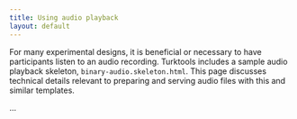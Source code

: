 ```yaml
---
title: Using audio playback
layout: default
---
```


For many experimental designs, it is beneficial or necessary to have participants listen to an audio recording. Turktools includes a sample audio playback skeleton, `binary-audio.skeleton.html`. This page discusses technical details relevant to preparing and serving audio files with this and similar templates.

...

